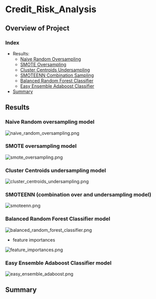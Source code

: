 # Credit_Risk_Analysis

## Overview of Project

### Index

- Results:
    - [Naive Random Oversampling](#naive-random-oversampling-model)
    - [SMOTE Oversampling](#smote-oversampling-model)
    - [Cluster Centroids Undersampling](#cluster-centroids-undersampling-model)
    - [SMOTEENN Combination Sampling](#smoteenn-combination-over-and-undersampling-model)
    - [Balanced Random Forest Classifier](#balanced-random-forest-classifier-model)
    - [Easy Ensemble Adaboost Classifier](#easy-ensemble-adaboost-classifier-model)
- [Summary](#summary)

## Results

### Naive Random oversampling model

![naive_random_oversampling.png](https://github.com/ZeroDarkHardy/Credit_Risk_Analysis/blob/main/images/naive_random_oversampling.png)

### SMOTE oversampling model

![smote_oversampling.png](https://github.com/ZeroDarkHardy/Credit_Risk_Analysis/blob/main/images/smote_oversampling.png)

### Cluster Centroids undersampling model

![cluster_centroids_undersampling.png](https://github.com/ZeroDarkHardy/Credit_Risk_Analysis/blob/main/images/cluster_centroids_undersampling.png)

### SMOTEENN (combination over and undersampling model)

![smoteenn.png](https://github.com/ZeroDarkHardy/Credit_Risk_Analysis/blob/main/images/smoteenn.png)

### Balanced Random Forest Classifier model

![balanced_random_forest_classifier.png](https://github.com/ZeroDarkHardy/Credit_Risk_Analysis/blob/main/images/balanced_random_forest_classifier.png)

- feature importances 

![feature_importances.png](https://github.com/ZeroDarkHardy/Credit_Risk_Analysis/blob/main/images/feature_importances.png)

### Easy Ensemble Adaboost Classifier model

![easy_ensemble_adaboost.png](https://github.com/ZeroDarkHardy/Credit_Risk_Analysis/blob/main/images/easy_ensemble_adaboost.png)

## Summary